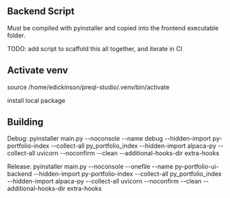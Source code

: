 ## Backend Script

Must be compiled with pyinstaller and copied into the frontend executable folder.

TODO: add script to scaffold this all together, and iterate in CI

## Activate venv
source /home/edickinson/preql-studio/.venv/bin/activate

install local package


## Building

Debug:
pyinstaller main.py  --noconsole  --name debug --hidden-import py-portfolio-index  --collect-all py_portfolio_index --hidden-import alpaca-py --collect-all uvicorn --noconfirm --clean --additional-hooks-dir extra-hooks

Release:
 pyinstaller main.py  --noconsole --onefile --name py-portfolio-ui-backend --hidden-import py-portfolio-index --collect-all py_portfolio_index  --hidden-import alpaca-py --collect-all uvicorn --noconfirm --clean --additional-hooks-dir extra-hooks